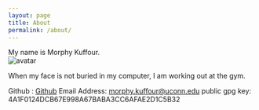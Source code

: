 ```yaml
---
layout: page
title: About
permalink: /about/
---
```


My name is Morphy Kuffour.  
![avatar](https://avatars.githubusercontent.com/u/23323356?v=4)  

When my face is not buried in my computer, I am working out at the gym.  

Github : [Github](https://github.com/morphykuffour)
Email Address: [morphy.kuffour@uconn.edu](mailto:morphy.kuffour@uconn.edu)
public gpg key: 4A1F0124DCB67E998A67BABA3CC6AFAE2D1C5B32
